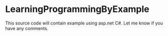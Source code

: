 # LearningProgrammingByExample
This source code will contain example using asp.net C#.  Let me know if you have any comments.